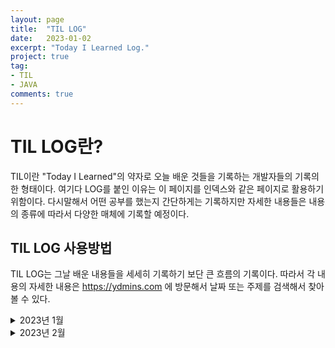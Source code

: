 ```yaml
---
layout: page
title:  "TIL LOG"
date:   2023-01-02
excerpt: "Today I Learned Log."
project: true
tag:
- TIL
- JAVA
comments: true
---
```



# TIL LOG란?
TIL이란 "Today I Learned"의 약자로 오늘 배운 것들을 기록하는 개발자들의 기록의 한 형태이다. 여기다 LOG를 붙인 이유는 이 페이지를 인덱스와 같은 페이지로 활용하기 위함이다. 다시말해서 어떤 공부를 했는지 간단하게는 기록하지만 자세한 내용들은 내용의 종류에 따라서 다양한 매체에 기록할 예정이다.

## TIL LOG 사용방법
TIL LOG는 그날 배운 내용들을 세세히 기록하기 보단 큰 흐름의 기록이다. 따라서 각 내용의 자세한 내용은 https://ydmins.com 에 방문해서 날짜 또는 주제를 검색해서 찾아볼 수 있다.

<details>
<summary>2023년 1월</summary>
<div markdown="1">       
#### 2023-01-02 MON
1. 패스트캠퍼스 - 스프링의 정석 강의를 들었다.
  - MySQL 작동안하는 이슈가 있었다.
  - Bean 관련 또는 3과 전체 복습이 필요해 보인다.

2. GITHUB을 이용해서 TIL용 블로그를 만들었다.
  - 개발 공부 일기쓰듯이 사용할 계획이다.
    
#### 2023-01-03 TUE
1. 스프링의 정석 Chpater3 처음부터 다시 듣기 시작했다.
  - Spring DI에 대해 배우기 시작했다.
  - 변경에 유리한 코드를 작성하기 위해 분리를 잘 해야 한다. 분리하는 방법에는 3가지가 있다. 
    1. 변하는 것과 변하지 않는 것을 구분
    2. 관심사에 따라서 구분
    3. 중복코드를 분리
  - Properties 객체는 파일을 불러오고 저장하는 등에 편리함이 있어서 사용한다.
2. ydmins.github.io 수정했다.
  - 어제 처음으로 github.io 블로그를 만들 때는 많이 낯설었는데 오늘은 확실히 좀 더 보였다. 확실히 할수록 나아진다.

#### 2023-01-04 WED
1. 스프링의 정석 Chapter3 Spring DI 개념을 이해하기 위한 기초강의를 다 들었다.
    - 객체 컨테이너 (ApplicationContext)에 대해 배웠다.
        - 객체들을 Map에 넣어두고 사용하는 기능이다.
        - 객체를 자동으로 등록하는 @Component
        - 객체를 이름을 이용해 자동으로 찾아서 연결해주는 @Resource
        - 객체를 타입을 이용해서 자동으로 찾아서 연결해주는 @Autowired 를 알게되었다.
        - Annotaion 사용시 장점
            - 작성해야 할 코드 줄어든다. -> 관리해야 할 코드 줄어든다. & 실수가 줄어든다
    

  - 아직 Spring DI를 잘 이해 못한것 같다.

#### 2023-01-05 THU
1. 스프링의 정석 Chpater3 Spring DI 개념을 제대로 들어가기전 일단 한 번 써보기를 했다.
    - xml 파일을 이용해서 Beans 태그 내에 Bean들을 정의해 보았다.
        - Bean 태그 사이에 내용들
            - property
                Setter가 정의되어 있을 경우에 사용 가능하다.
            - contructor-arg
                생성자가 선언되어 있을 경우에 사용 가능하다.
    - 강의를 듣는 내내 bean을 왜 굳이 만드는 것일까?란 물음이 계속 들었다.
        - 다음 강의 초반 부분만 살짝 들었는데, Bean이라는 것이 재사용 가능한 Component, 상태(Intance Variable), Getter, Setter, No-Args-Constroctor를 따로 저장해 둔 것이라고 한다. 즉, 오늘까지 이해한 바로는 계속 사용해야 할 것들을 콩속에 넣어두고 필요할 때마다 꺼내쓰도록 만든것이 bean이라는 것이다.
    

#### 2023-01-06 Fri
1. 스프링 정석 Chapter3 Spring DI 개념을 제대로 시작했다.
    - Bean은 Spring Container가 관리하는 객체이다.
    - Spring Container는 Bean의 저장소이자 관리자(생성, 소멸, 연결)이다.
2. Application Context에 대해서 배웠다.
    - TIL을 기록하다 보니 Spring Container에서 왜 갑자기 Application Context로 넘어왔는지 모른다는 점을 발견했다.
    - 줄여서 AC라고한다.
    
#### 2023-01-07 Sat
1. 스프링 정석 Chapter3 Spring DI 강의를 다 들었다.
    - 지난번에 파악을 못한 ApplicationContext를 이해하게 됐다.
        - XMl을 이용해서 ApplicationContext에 저장할 Bean들을 설정한다.
        - @Component Annotation을 사용하면 XML을 작성하지 않고 ApplicationContext에 Bean을 설정할 수 있다.
        - @Autowired 또는 @Resource를 사용하면 ApplicationContext에 저장되어있는 객체를 주입해서 사용할 수 있다.
            - @Autowired는 타입으로 객체를 검색한다. 만약 같은 타입의 객체가 여러개 있다면 이름이 같은 것을 찾는다.
            - @Resource는 이름으로 객체를 검색한다. 일치하는 이름의 객체가 없다면 예외가 발생한다.
    - Spring DI란
        - ApplicationContext에 저장되어 있는 Bean을 호출할 때 Bean이 사용할 객체를 전달해 주는 것을 "의존성 주입 (Dependency Injction)"이라 한다.
        - 즉, DI의 의존성은 Bean의 관점이다.

#### 2023-01-09 Mon
1. 스프링 정석 Chpater2 관심사의 분리와 MVC 패턴에 대한 강의를 들었다.
    - 코드를 입력, 처리, 출력으로 분리 시켜 작성하는 코드는 처리에 집중할 수 있다.
    - 이 때 처리부분의 코드를 Controller라고 한다. 
    - Controller에서 처리한 결과를 Model 객체에 담아둔다.
    - 이 Model의 데이터를 기반으로 View 영역이 결과물을 출력해준다.
    - MVC란?
        - 관심사의 분리를 통해 코드를 Controller(처리영역)과 View(출력영역)으로 나누고 그 두 영역에 데이터를 전달하기 위해 Model이라는 데이터 전달 객체를 도입한 코딩 방식이다.
    
#### 2023-01-10 Tue
1. 스프링 정석 Chpater2 서블릿과 JSP에 대해한 강의를 들었다.
    - Servlet은 Spring의 Controller와 RequestMapping을 함께 쓰는 것과 같다.
    - JSP는 요청시 Servlet으로 변환된다.
    - Servlet에 대해서 여러가지를 배웠지만 Servlet자체가 무엇인지에 대한 답은 찾지 못했다.
    - 내장객체 (Implicit Obejcts)에 대해서 배웠다.
    
#### 2023-01-11 Wed
1. 스프링 정석 Chapter2 쿠키와 세션에 대한 강의를 들었다.
    - 쿠키는 브라우저에서 생성하여 브라우저에 저장하고 서버와 주고 받는 데이터 모음이다.
    - 세션은 서버에서 생성하여 서버에 저장하고 전달받은 쿠키와 비교하여 사용하는 데이터 모음이다.
    
#### 2023-01-12 Thu
1. 스프링 정석 Chapter2 예외처리에 대한 강의를 들었다.
    - 예외처리를 처리하는 방법이 여러가지가 있다.
        1. try-catch
        2. 클래스 내에 @ExceptionHamdler를 이용한 처리 메서드 생성하기
        3. 새로운 클래스를 만들어 2에서와 같은 ExceptionHandler-method를 생성한다.
           이 때 @ControllerAdvice를 붙여주면 여러 클래스에서 발생하는 Exception을 한 번에 처리할 수 있다. 
            - @ControllerAdvice : 모든 클래스의 Exception을 처리
            - @ControllerAdvice("패키지 패스") : 특정 패스 내의 클래스에서 발생하는 Exception을 처리
        4. Error.jsp : 에러를 띄우는 view 파일을 만든뒤 속성에 isErrorPage="true"를 추가하면 자동으로 에러를 처리해준다.
        5. web.xml에 error-page 속성을 이용해 상태 코드별 띄울 view를 설정할 수 있다.
        6. servlet-context.xml에 SimpleMappingExceptionResolver를 추가해
            - View by Exception
            - Status code by View
           를 설정할 수 있다.
    
#### 2023-01-13 Fri
1. 스프링 정석 Chapter3 Spring으로 DB 연결하는 방법에 대한 강의를 들었다.
     - JDBC를 이용하는 방법과 Spring JDBC를 이용하는 방법
        - JDBC를 사용하면 DriveManager를 사용한다.
        - Spring JDBC를 사용하면 DriverManagerDataSource를 사용한다.
     - Spring JDBC : Bean에 연결 정보를 저장해 두고 사용할 수 있다.
2. 스프링 정석 Chapter3 Spring으로 DB (MySQL)을 다루면서 TDD사용을 배웠다.
     - 인스턴스 객체로 사용되는 DataSource 객체는 테스트 메서드들이 공유해서 사용하지 않는다.
     - 모든 테스트 들은 서로 독립적이어야 하고 실행 횟수에 상관없이 항상 성공해야 한다.
    
#### 2023-01-16 Mon
1. 스프링 정석 Chapter2 DispatcherServlet에 대한 강의를 들었다.
    - DispatcherServlet의 요청 처리 과정
        - 요청을 HandlerMapping에서 어떤 메서드로 처리할지 참조한다.
        - 처리할 메서드를 HandlerAdaptor를 통해 호출하고 결과로 Model과 출력에 사용할 View 이름을 받는다.
        - 이 View 이름을 이용해 ViewResolver에서 정확한 파일정보를 참조한다.
        - 여태까지 취합한 결과 Model,ViewFile 정보를 JstlView를 통해 Response 객체로 만들고 이를 Client로 보낸다.
    - DoDispatch
        - DispatcherServlet이 요청을 처리하는 일련의 과정을 처리하는 DispatcherServlet 내의 메서드이다.
    
#### 2023-01-17 Tue
1. 스프링의 정석 Chapter3 DAO에 대한 강의를 들었다.
    - DAO
        - Data Access Object
        - Table당 하나의 DAO가 존재한다.
        - DAO는 인터페이스로 구현하고 구현체는 DaoImpliment로 분리해서 구현한다.
    
#### 2023-01-21 Sat
1. 스프링 완전판 초격차 강의 Chapter1 Todo 리스트 만들기 강의를 들었다.
    - Modle, Repository, Serice, Controller를 한 번 빠르게 만들어보았다.
    - 빠르게 만들어 보니, Spring Boot로 웹을 구성하는 전체 그림을 그려볼 수 있어서 좋은 복습이었다.
    - RequestMapping("/") 하나를 이용해 GET, POST, PATCH, DELETE를 모두 활용하니 많은 기능을 Path 하나로 구현할 수 있었다.
    
#### 2023-01-25 Wed
1. 스프링의 정석 Chapter3 Transaction, Commit, Rollback에 대한 강의를 들었다.
    - Transaction : 더이상 나눌 수 없는 작업의 단위
    - Commit : 가공한 데이터를 DB에 반영하기
    - Rollback : 데이터 가공 중 직전 커밋상태로 되돌리기 (커밋을 잘못한 걸 알아챈 걸 되돌리는 것이 아니다.)
    - Transaction은 ACID를 따라야 한다.
        - Atomity : 원자성
        - Consistensy : 일관성
        - Isolation : 고립성
        - Durability
    - Isolation Level
        - Transaction은 독립적으로 수행되어야 하지만 DB의 성능 및 사용자의 편의를 위해 그 고립의 정도 (독립의 정도)를 조절할 수 있다.
            - READ UNCOMMITED : 커밋되지 않은 데이터도 읽을 수 있다. (고립도 최저)
            - READ COMMITED : 커밋된 데이터만 읽을 수 있다.
            - REPEATABLE READ : 자신의 Transaction이 시작 될 때의 데이터를 Transaction이 끝날 때까지 반복적으로 읽을 수 있다. 즉 Transacion이 진행중일 떄 반영된 DB의 데이터를 읽어들이지 않는다.
            - SERIALIZABLE : 한 번에 하나의 Transaction만 수행한다. 이론적으로 가장 이상적인 고립도이다. (고립되 최고)

#### 2023-01-26 Thu
1. 스프링의 정석 Chapter3 : AOP에 대한 강의 중 맛보기 부분만 들었다.
    - AOP는 동적으로 메서드에 코드를 삽입하는 기술이다.
    - 삽입할 코드를 분리시켜 작성한 클래스를 advice라 부른다.
    - 코드는 메서드의 맨 앞 또는 맨 뒤에만 삽입 가능하고 위치에 따른 명칭이 있다.
        - 맨 앞에 주입 : before-advice
        - 맨 뒤에 주입 : after-advice
        - 맨 앞과 맨 뒤 모두 주입 : around-advice
    
#### 2023-01-30 Mon
1. 스프링의 정석 Chapter3 : AOP와 @Trnasactional에 대해 공부중이다.
    - AOP = Asepct Oriented Programming = 관점 지향 프로그래밍
        - Cross-Cutting Concerns (= 횡단 관심사)를 분리하여 중복제거한다.
    - 분리한 코드를 실행하는 과정에서 동적으로 주입해주다. 이를 AOP라고 한다.
    - 용어
        - Advice : 부가기능로 분리해낸 코드를 말한다.
        - Target : Advice를 주입할 객체를 말한다.
        - Join Point : Target내에서 실제로 Advice가 주입될 대상(메서드)를 말한다.
        - Proxy : 동적으로 Advice가 Target내의 Join Point에 주입되어 마치 원래 하나의 객체였던 것처럼 보이는 순간의 객체를 Proxy라고 한다.
        - Weaving : Proxy를 만드는 과정을 Weaving이라고 한다.
        - Pointcut : join point를 특정하기 위해 정의한 패턴을 포인트 컷이라고 한다.
2. @Transactional
    - @Transactional 애너테이션이 붙은 Scope내의 모든 기능들이 성공적으로 수행됐을 경우에만 결과로 반영한다.
</div>
    </details>
    <details>
<summary>2023년 2월</summary>
<div markdown="1">       
#### 2023-02-02 Thu
1. 스프링의 정석 Chapter3 : Transaction 적용하는 실습을 했다.
    - TrnasacionManager
        - Tx를 적용하기 위해서는 TransactionManager 객체를 만들어야 한다.
        - TransactionManger를 이용해 TransactionStatus 객체에 Tx 정보를 담는다.
        - try-catch문에서 try 부분에 Tx로 묶을 일련의 과정 및 메서드들을 전부 담는다.
            - 모두가 성공적으로 이루어지면 TransactionManager를 이용해 TransactionStatus 객체를 Commit 한다.
            - 실패시 catch문이 받아서 TransactionManager를 이용해 TransactionStatus 객체를 Rollback 한다.
    - DataSourceUtils를 이용한 Connection 생성
        - Tx으로 묶여 있는 모든 메서드는 하나의 Connection을 공유해야 한다. 때문에 기존에 DataSource객체를 이용한 방식에서 DataSourceUtils를 활용한 Connection 생성 방식으로 변경해 줘야 한다.
    
#### 2023-02-08 Wed
1. 스프링의 정석 Chapter3 : @Transactional 완광했다.
    - @Transactional의 속성에 대해서 공부했다.
        - 그 중 Propagation에 대해서 알아봤다.
            - REQUIRED (Default) : 진행 중인 Tx의 요소로가 된다.
            - REQUIRES_NEW : 메인 Tx와 독립적인 Tx를 실행한다.
            - NESTED : REQUIRES_NEW와 동일하지만 메인 Tx가 Rollback시 함께 Rollback된다. 반대는 REQUIRES_NEW와 마찬가지로 성립하지 않는다.
            - SUPPORTS : 메인 Tx가 있다면 요소가 되지만, 없다면 Tx 수행 없이 진행한다.
            - MANDATORY : 메인 Tx 내에서만 작동하고 그렇지 않으면 예외를 발생한다.
            - NOT_SUPPORTED : Tx 적용 없이 실행하지만, 메인 Tx가 수행중이라면 일시정지(Suspend) 시킨다.
            - NEVER : Tx 적용 없이 실행하지만, 메인 Tx가 수행중이면 예외를 발생시킨다.
    
#### 2023-02-09 Thu
1. 스프링의 정석 Chapter4 : MyBatis 강의 듣기 시작했다.
    - MyBatis란
        - SQL Mapping Framework
            - SQL을 별도 XML 파일로 분리해 사용할 수 있도록 한다.
    

#### 2023-02-13 Mon
1. 스프링의 정석 Chapter4 : MyBatis 강의를 들었다.
    - MyBatis를 활용해 Mapper.xml을 작성하여 DAO를 작성했다.
        - Dao는 인터페이스로 구현한다.
        - DaoImpl로 Dao구현체를 구현한다. 이 때 실제 구현은 데이터를 DB에서 불러오고 반환하는 것은 Mapper.xml이 SQL문을 이용해 담당하고, DaoImpl은 Mapper에 있는 함수 select 등과 같은 태그를 호출하면서 필요한 인자를 전달하는 역할을 한다.
</div>
</details>
